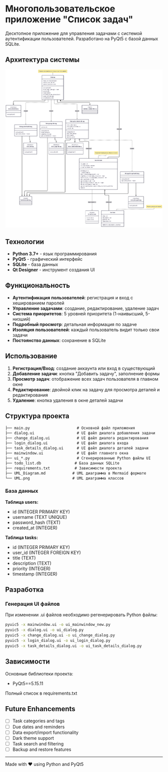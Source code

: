 # Многопользовательское приложение "Список задач"

Десктопное приложение для управления задачами с системой аутентификации пользователей. Разработано на PyQt5 с базой данных SQLite.

## Архитектура системы

![UML Диаграмма классов](uml_2.png)

## Технологии

- **Python 3.7+** - язык программирования
- **PyQt5** - графический интерфейс
- **SQLite** - база данных
- **Qt Designer** - инструмент создания UI

## Функциональность

- **Аутентификация пользователей**: регистрация и вход с хешированием паролей
- **Управление задачами**: создание, редактирование, удаление задач
- **Система приоритетов**: 5 уровней приоритета (1-наивысший, 5-низший)
- **Подробный просмотр**: детальная информация по задаче
- **Изоляция пользователей**: каждый пользователь видит только свои задачи
- **Постоянство данных**: сохранение в SQLite

## Использование

1. **Регистрация/Вход**: создание аккаунта или вход в существующий
2. **Добавление задачи**: кнопка "Добавить задачу", заполнение формы
3. **Просмотр задач**: отображение всех задач пользователя в главном окне
4. **Редактирование**: двойной клик на задачу для просмотра деталей и редактирования
5. **Удаление**: кнопка удаления в окне деталей задачи

## Структура проекта

```
├── main.py                     # Основной файл приложения
├── dialog.ui                   # UI файл диалога добавления задачи
├── change_dialog.ui            # UI файл диалога редактирования
├── login_dialog.ui             # UI файл диалога входа
├── task_details_dialog.ui      # UI файл диалога деталей задачи
├── mainwindow.ui               # UI файл главного окна
├── ui_*.py                     # Сгенерированные Python файлы UI
├── todo_list.db               # База данных SQLite
├── requirements.txt           # Зависимости проекта
├── UML_Diagram.md            # UML диаграмма в Mermaid формате
└── UML.png                   # UML диаграмма классов
```

### База данных

**Таблица users:**
- id (INTEGER PRIMARY KEY)
- username (TEXT UNIQUE)
- password_hash (TEXT)
- created_at (INTEGER)

**Таблица tasks:**
- id (INTEGER PRIMARY KEY)
- user_id (INTEGER FOREIGN KEY)
- title (TEXT)
- description (TEXT)
- priority (INTEGER)
- timestamp (INTEGER)

## Разработка

### Генерация UI файлов

При изменении .ui файлов необходимо регенерировать Python файлы:

```bash
pyuic5 -x mainwindow.ui -o ui_mainwindow_new.py
pyuic5 -x dialog.ui -o ui_dialog.py
pyuic5 -x change_dialog.ui -o ui_change_dialog.py
pyuic5 -x login_dialog.ui -o ui_login_dialog.py
pyuic5 -x task_details_dialog.ui -o ui_task_details_dialog.py
```

## Зависимости

Основные библиотеки проекта:
- PyQt5==5.15.11

Полный список в requirements.txt

## Future Enhancements

- [ ] Task categories and tags
- [ ] Due dates and reminders
- [ ] Data export/import functionality
- [ ] Dark theme support
- [ ] Task search and filtering
- [ ] Backup and restore features

---

Made with ❤️ using Python and PyQt5
